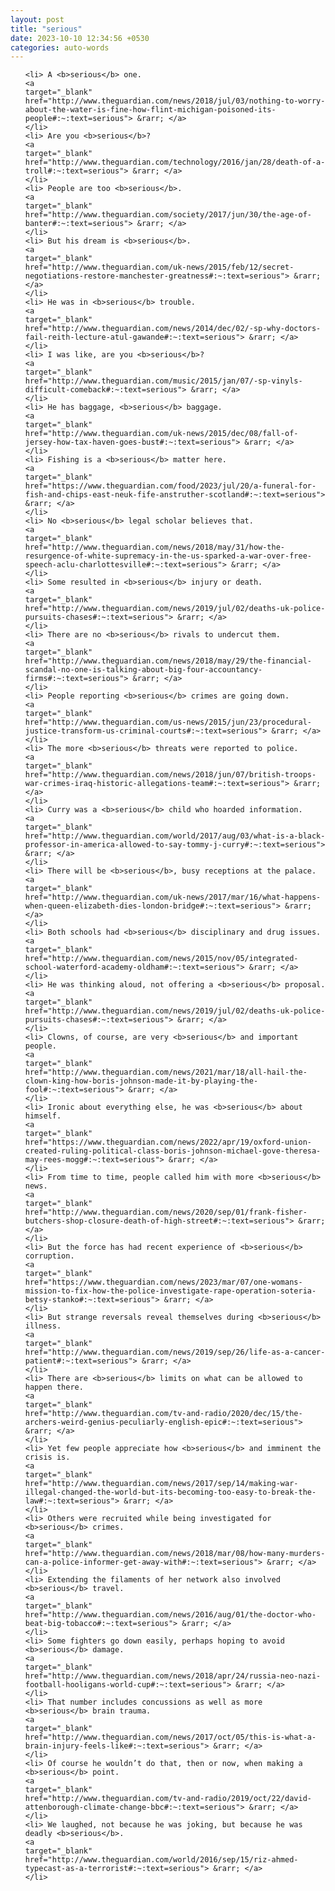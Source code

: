 ```yaml
---
layout: post
title: "serious"
date: 2023-10-10 12:34:56 +0530
categories: auto-words
---
```

<ol>

    <li> A <b>serious</b> one.
    <a 
    target="_blank" 
    href="http://www.theguardian.com/news/2018/jul/03/nothing-to-worry-about-the-water-is-fine-how-flint-michigan-poisoned-its-people#:~:text=serious"> &rarr; </a>
    </li>
    <li> Are you <b>serious</b>?
    <a 
    target="_blank" 
    href="http://www.theguardian.com/technology/2016/jan/28/death-of-a-troll#:~:text=serious"> &rarr; </a>
    </li>
    <li> People are too <b>serious</b>.
    <a 
    target="_blank" 
    href="http://www.theguardian.com/society/2017/jun/30/the-age-of-banter#:~:text=serious"> &rarr; </a>
    </li>
    <li> But his dream is <b>serious</b>.
    <a 
    target="_blank" 
    href="http://www.theguardian.com/uk-news/2015/feb/12/secret-negotiations-restore-manchester-greatness#:~:text=serious"> &rarr; </a>
    </li>
    <li> He was in <b>serious</b> trouble.
    <a 
    target="_blank" 
    href="http://www.theguardian.com/news/2014/dec/02/-sp-why-doctors-fail-reith-lecture-atul-gawande#:~:text=serious"> &rarr; </a>
    </li>
    <li> I was like, are you <b>serious</b>?
    <a 
    target="_blank" 
    href="http://www.theguardian.com/music/2015/jan/07/-sp-vinyls-difficult-comeback#:~:text=serious"> &rarr; </a>
    </li>
    <li> He has baggage, <b>serious</b> baggage.
    <a 
    target="_blank" 
    href="http://www.theguardian.com/uk-news/2015/dec/08/fall-of-jersey-how-tax-haven-goes-bust#:~:text=serious"> &rarr; </a>
    </li>
    <li> Fishing is a <b>serious</b> matter here.
    <a 
    target="_blank" 
    href="https://www.theguardian.com/food/2023/jul/20/a-funeral-for-fish-and-chips-east-neuk-fife-anstruther-scotland#:~:text=serious"> &rarr; </a>
    </li>
    <li> No <b>serious</b> legal scholar believes that.
    <a 
    target="_blank" 
    href="http://www.theguardian.com/news/2018/may/31/how-the-resurgence-of-white-supremacy-in-the-us-sparked-a-war-over-free-speech-aclu-charlottesville#:~:text=serious"> &rarr; </a>
    </li>
    <li> Some resulted in <b>serious</b> injury or death.
    <a 
    target="_blank" 
    href="http://www.theguardian.com/news/2019/jul/02/deaths-uk-police-pursuits-chases#:~:text=serious"> &rarr; </a>
    </li>
    <li> There are no <b>serious</b> rivals to undercut them.
    <a 
    target="_blank" 
    href="http://www.theguardian.com/news/2018/may/29/the-financial-scandal-no-one-is-talking-about-big-four-accountancy-firms#:~:text=serious"> &rarr; </a>
    </li>
    <li> People reporting <b>serious</b> crimes are going down.
    <a 
    target="_blank" 
    href="http://www.theguardian.com/us-news/2015/jun/23/procedural-justice-transform-us-criminal-courts#:~:text=serious"> &rarr; </a>
    </li>
    <li> The more <b>serious</b> threats were reported to police.
    <a 
    target="_blank" 
    href="http://www.theguardian.com/news/2018/jun/07/british-troops-war-crimes-iraq-historic-allegations-team#:~:text=serious"> &rarr; </a>
    </li>
    <li> Curry was a <b>serious</b> child who hoarded information.
    <a 
    target="_blank" 
    href="http://www.theguardian.com/world/2017/aug/03/what-is-a-black-professor-in-america-allowed-to-say-tommy-j-curry#:~:text=serious"> &rarr; </a>
    </li>
    <li> There will be <b>serious</b>, busy receptions at the palace.
    <a 
    target="_blank" 
    href="http://www.theguardian.com/uk-news/2017/mar/16/what-happens-when-queen-elizabeth-dies-london-bridge#:~:text=serious"> &rarr; </a>
    </li>
    <li> Both schools had <b>serious</b> disciplinary and drug issues.
    <a 
    target="_blank" 
    href="http://www.theguardian.com/news/2015/nov/05/integrated-school-waterford-academy-oldham#:~:text=serious"> &rarr; </a>
    </li>
    <li> He was thinking aloud, not offering a <b>serious</b> proposal.
    <a 
    target="_blank" 
    href="http://www.theguardian.com/news/2019/jul/02/deaths-uk-police-pursuits-chases#:~:text=serious"> &rarr; </a>
    </li>
    <li> Clowns, of course, are very <b>serious</b> and important people.
    <a 
    target="_blank" 
    href="http://www.theguardian.com/news/2021/mar/18/all-hail-the-clown-king-how-boris-johnson-made-it-by-playing-the-fool#:~:text=serious"> &rarr; </a>
    </li>
    <li> Ironic about everything else, he was <b>serious</b> about himself.
    <a 
    target="_blank" 
    href="https://www.theguardian.com/news/2022/apr/19/oxford-union-created-ruling-political-class-boris-johnson-michael-gove-theresa-may-rees-mogg#:~:text=serious"> &rarr; </a>
    </li>
    <li> From time to time, people called him with more <b>serious</b> news.
    <a 
    target="_blank" 
    href="http://www.theguardian.com/news/2020/sep/01/frank-fisher-butchers-shop-closure-death-of-high-street#:~:text=serious"> &rarr; </a>
    </li>
    <li> But the force has had recent experience of <b>serious</b> corruption.
    <a 
    target="_blank" 
    href="https://www.theguardian.com/news/2023/mar/07/one-womans-mission-to-fix-how-the-police-investigate-rape-operation-soteria-betsy-stanko#:~:text=serious"> &rarr; </a>
    </li>
    <li> But strange reversals reveal themselves during <b>serious</b> illness.
    <a 
    target="_blank" 
    href="http://www.theguardian.com/news/2019/sep/26/life-as-a-cancer-patient#:~:text=serious"> &rarr; </a>
    </li>
    <li> There are <b>serious</b> limits on what can be allowed to happen there.
    <a 
    target="_blank" 
    href="http://www.theguardian.com/tv-and-radio/2020/dec/15/the-archers-weird-genius-peculiarly-english-epic#:~:text=serious"> &rarr; </a>
    </li>
    <li> Yet few people appreciate how <b>serious</b> and imminent the crisis is.
    <a 
    target="_blank" 
    href="http://www.theguardian.com/news/2017/sep/14/making-war-illegal-changed-the-world-but-its-becoming-too-easy-to-break-the-law#:~:text=serious"> &rarr; </a>
    </li>
    <li> Others were recruited while being investigated for <b>serious</b> crimes.
    <a 
    target="_blank" 
    href="http://www.theguardian.com/news/2018/mar/08/how-many-murders-can-a-police-informer-get-away-with#:~:text=serious"> &rarr; </a>
    </li>
    <li> Extending the filaments of her network also involved <b>serious</b> travel.
    <a 
    target="_blank" 
    href="http://www.theguardian.com/news/2016/aug/01/the-doctor-who-beat-big-tobacco#:~:text=serious"> &rarr; </a>
    </li>
    <li> Some fighters go down easily, perhaps hoping to avoid <b>serious</b> damage.
    <a 
    target="_blank" 
    href="http://www.theguardian.com/news/2018/apr/24/russia-neo-nazi-football-hooligans-world-cup#:~:text=serious"> &rarr; </a>
    </li>
    <li> That number includes concussions as well as more <b>serious</b> brain trauma.
    <a 
    target="_blank" 
    href="http://www.theguardian.com/news/2017/oct/05/this-is-what-a-brain-injury-feels-like#:~:text=serious"> &rarr; </a>
    </li>
    <li> Of course he wouldn’t do that, then or now, when making a <b>serious</b> point.
    <a 
    target="_blank" 
    href="http://www.theguardian.com/tv-and-radio/2019/oct/22/david-attenborough-climate-change-bbc#:~:text=serious"> &rarr; </a>
    </li>
    <li> We laughed, not because he was joking, but because he was deadly <b>serious</b>.
    <a 
    target="_blank" 
    href="http://www.theguardian.com/world/2016/sep/15/riz-ahmed-typecast-as-a-terrorist#:~:text=serious"> &rarr; </a>
    </li>